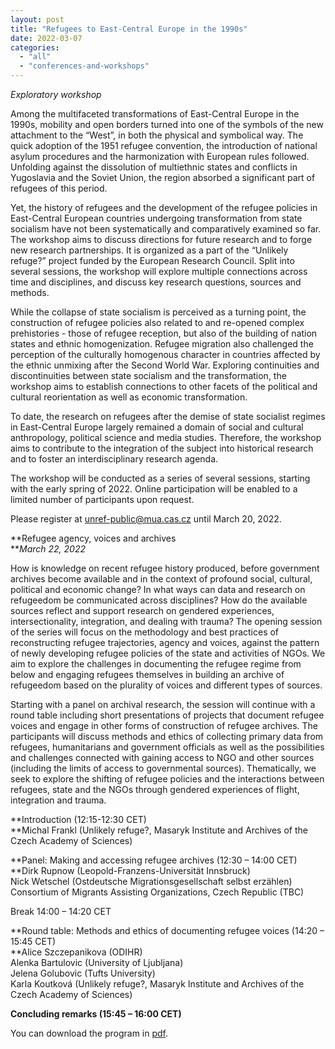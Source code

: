 ```yaml
---
layout: post
title: "Refugees to East-Central Europe in the 1990s"
date: 2022-03-07
categories: 
  - "all"
  - "conferences-and-workshops"
---
```


_Exploratory workshop_

Among the multifaceted transformations of East-Central Europe in the 1990s, mobility and open borders turned into one of the symbols of the new attachment to the “West”, in both the physical and symbolical way. The quick adoption of the 1951 refugee convention, the introduction of national asylum procedures and the harmonization with European rules followed. Unfolding against the dissolution of multiethnic states and conflicts in Yugoslavia and the Soviet Union, the region absorbed a significant part of refugees of this period.

Yet, the history of refugees and the development of the refugee policies in East-Central European countries undergoing transformation from state socialism have not been systematically and comparatively examined so far. The workshop aims to discuss directions for future research and to forge new research partnerships. It is organized as a part of the “Unlikely refuge?” project funded by the European Research Council. Split into several sessions, the workshop will explore multiple connections across time and disciplines, and discuss key research questions, sources and methods.

While the collapse of state socialism is perceived as a turning point, the construction of refugee policies also related to and re-opened complex prehistories - those of refugee reception, but also of the building of nation states and ethnic homogenization. Refugee migration also challenged the perception of the culturally homogenous character in countries affected by the ethnic unmixing after the Second World War. Exploring continuities and discontinuities between state socialism and the transformation, the workshop aims to establish connections to other facets of the political and cultural reorientation as well as economic transformation.

To date, the research on refugees after the demise of state socialist regimes in East-Central Europe largely remained a domain of social and cultural anthropology, political science and media studies. Therefore, the workshop aims to contribute to the integration of the subject into historical research and to foster an interdisciplinary research agenda.

The workshop will be conducted as a series of several sessions, starting with the early spring of 2022. Online participation will be enabled to a limited number of participants upon request.

Please register at unref-public@mua.cas.cz until March 20, 2022.

**Refugee agency, voices and archives  
**_March 22, 2022_

How is knowledge on recent refugee history produced, before government archives become available and in the context of profound social, cultural, political and economic change? In what ways can data and research on refugeedom be communicated across disciplines? How do the available sources reflect and support research on gendered experiences, intersectionality, integration, and dealing with trauma? The opening session of the series will focus on the methodology and best practices of reconstructing refugee trajectories, agency and voices, against the pattern of newly developing refugee policies of the state and activities of NGOs. We aim to explore the challenges in documenting the refugee regime from below and engaging refugees themselves in building an archive of refugeedom based on the plurality of voices and different types of sources.

Starting with a panel on archival research, the session will continue with a round table including short presentations of projects that document refugee voices and engage in other forms of construction of refugee archives. The participants will discuss methods and ethics of collecting primary data from refugees, humanitarians and government officials as well as the possibilities and challenges connected with gaining access to NGO and other sources (including the limits of access to governmental sources). Thematically, we seek to explore the shifting of refugee policies and the interactions between refugees, state and the NGOs through gendered experiences of flight, integration and trauma.

**Introduction (12:15-12:30 CET)  
**Michal Frankl (Unlikely refuge?, Masaryk Institute and Archives of the Czech Academy of Sciences)

**Panel: Making and accessing refugee archives (12:30 – 14:00 CET)  
**Dirk Rupnow (Leopold-Franzens-Universität Innsbruck)  
Nick Wetschel (Ostdeutsche Migrationsgesellschaft selbst erzählen)  
Consortium of Migrants Assisting Organizations, Czech Republic (TBC)

Break 14:00 – 14:20 CET

**Round table: Methods and ethics of documenting refugee voices (14:20 – 15:45 CET)  
**Alice Szczepanikova (ODIHR)  
Alenka Bartulovic (University of Ljubljana)  
Jelena Golubovic (Tufts University)  
Karla Koutková (Unlikely refuge?, Masaryk Institute and Archives of the Czech Academy of Sciences)

**Concluding remarks (15:45 – 16:00 CET)**

You can download the program in [pdf](https://www.unlikely-refuge.eu/wp-content/uploads/2022/03/1990s-Refugees-to-ECE-Workshop_22-March-2022_program.pdf).
